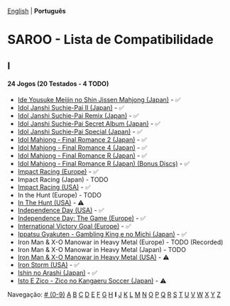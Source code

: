 [English](../en-us/I.md) | **Português**

# SAROO - Lista de Compatibilidade

## I

#### 24 Jogos (20 Testados - 4 TODO)

- [Ide Yousuke Meijin no Shin Jissen Mahjong (Japan)](../../../Regions/Retails/Japan/T-1208G/01/README.md) - :white_check_mark:
- [Idol Janshi Suchie-Pai II (Japan)](../../../Regions/Retails/Japan/T-5705G/01/README.md) - :white_check_mark:
- [Idol Janshi Suchie-Pai Remix (Japan)](../../../Regions/Retails/Japan/T-5704G/01/README.md) - :white_check_mark:
- [Idol Janshi Suchie-Pai Secret Album (Japan)](../../../Regions/Retails/Japan/T-5717G/01/README.md) - :white_check_mark:
- [Idol Janshi Suchie-Pai Special (Japan)](../../../Regions/Retails/Japan/T-5701G/01/README.md) - :white_check_mark:
- [Idol Mahjong - Final Romance 2 (Japan)](../../../Regions/Retails/Japan/T-16702G/01/README.md) - :white_check_mark:
- [Idol Mahjong - Final Romance 4 (Japan)](../../../Regions/Retails/Japan/T-3003G/01/README.md) - :white_check_mark:
- [Idol Mahjong - Final Romance R (Japan)](../../../Regions/Retails/Japan/T-16703G/01/README.md) - :white_check_mark:
- [Idol Mahjong - Final Romance R (Japan) (Bonus Discs)](../../../Regions/Retails/Japan/T-16705G/01/README.md) - :white_check_mark:
- [Impact Racing (Europe)](../../../Regions/Retails/Europe/T-6010H-50/01/README.md) - :white_check_mark:
- Impact Racing (Japan) - TODO
- [Impact Racing (USA)](../../../Regions/Retails/USA/T-8139H/01/README.md) - :white_check_mark:
- In the Hunt (Europe) - TODO
- [In The Hunt (USA)](../../../Regions/Retails/USA/T-10001G/01/README.md) - :warning:
- [Independence Day (USA)](../../../Regions/Retails/USA/T-16104H/01/README.md) - :white_check_mark:
- [Independence Day: The Game (Europe)](../../../Regions/Retails/Europe/T-16104H/01/README.md) - :white_check_mark:
- [International Victory Goal (Europe)](../../../Regions/Retails/Europe/MK-81105/01/README.md) - :white_check_mark:
- [Ippatsu Gyakuten - Gambling King e no Michi (Japan)](../../../Regions/Retails/Japan/T-29602G/01/README.md) - :white_check_mark:
- Iron Man & X-O Manowar in Heavy Metal (Europe) - TODO (Recorded)
- Iron Man & X-O Manowar in Heavy Metal (Japan) - TODO
- [Iron Man & X-O Manowar in Heavy Metal (USA)](../../../Regions/Retails/USA/T-8119H/01/README.md) - :warning:
- [Iron Storm (USA)](../../../Regions/Retails/USA/T-12701H/01/README.md) - :white_check_mark:
- [Ishin no Arashi (Japan)](../../../Regions/Retails/Japan/T-7645G/01/README.md) - :white_check_mark:
- [Isto E Zico - Zico no Kangaeru Soccer (Japan)](../../../Regions/Retails/Japan/T-18802G/01/README.md) - :warning:

Navegação:
[# (0-9)](./09.md) [A](./A.md) [B](./B.md) [C](./C.md) [D](./D.md) [E](./E.md) [F](./F.md) [G](./G.md) [H](./H.md) **I** [J](./J.md) [K](./K.md) [L](./L.md) [M](./M.md) [N](./N.md) [O](./O.md) [P](./P.md) [Q](./Q.md) [R](./R.md) [S](./S.md) [T](./T.md) [U](./U.md) [V](./V.md) [W](./W.md) [X](./X.md) [Y](./Y.md) [Z](./Z.md)
